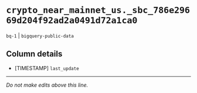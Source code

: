 # `crypto_near_mainnet_us._sbc_786e29669d204f92ad2a0491d72a1ca0`
`bq-1` | `bigquery-public-data`

## Column details
* [TIMESTAMP] `last_update`

-------------------------------------------------------------------------------
*Do not make edits above this line.*
